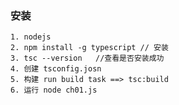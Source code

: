 ### 安装
    1. nodejs
    2. npm install -g typescript // 安装
    3. tsc --version   //查看是否安装成功
    4. 创建 tsconfig.josn
    5. 构建 run build task ==> tsc:build 
    6. 运行 node ch01.js

